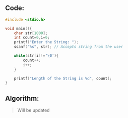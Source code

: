 ## Code:
```c
#include <stdio.h>

void main(){
    char str[1000];
    int count=0,i=0;
    printf("Enter the String: ");
    scanf("%s", str); // Accepts string from the user

    while(str[i]!='\0'){
        count++;
        i++;
    }

    printf("Length of the String is %d", count);
}
```

## Algorithm:
> Will be updated